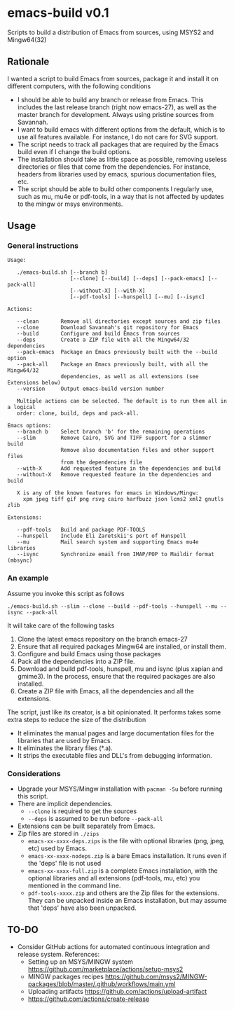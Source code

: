 # emacs-build v0.1

Scripts to build a distribution of Emacs from sources, using MSYS2 and Mingw64(32)

## Rationale

I wanted a script to build Emacs from sources, package it and install it on
different computers, with the following conditions

- I should be able to build any branch or release from Emacs. This includes
  the last release branch (right now emacs-27), as well as the master branch
  for development. Always using pristine sources from Savannah.
- I want to build emacs with different options from the default, which is to
  use all features available. For instance, I do not care for SVG support.
- The script needs to track all packages that are required by the Emacs build
  even if I change the build options.
- The installation should take as little space as possible, removing useless
  directories or files that come from the dependencies. For instance, headers
  from libraries used by emacs, spurious documentation files, etc.
- The script should be able to build other components I regularly use, such as
  mu, mu4e or pdf-tools, in a way that is not affected by updates to the mingw
  or msys environments.

## Usage

### General instructions

````
Usage:

   ./emacs-build.sh [--branch b]
                    [--clone] [--build] [--deps] [--pack-emacs] [--pack-all]
                    [--without-X] [--with-X]
                    [--pdf-tools] [--hunspell] [--mu] [--isync]

Actions:

   --clean       Remove all directories except sources and zip files
   --clone       Download Savannah's git repository for Emacs
   --build       Configure and build Emacs from sources
   --deps        Create a ZIP file with all the Mingw64/32 dependencies
   --pack-emacs  Package an Emacs previously built with the --build option
   --pack-all    Package an Emacs previously built, with all the Mingw64/32
                 dependencies, as well as all extensions (see Extensions below)
   --version     Output emacs-build version number

   Multiple actions can be selected. The default is to run them all in a logical
   order: clone, build, deps and pack-all.

Emacs options:
   --branch b    Select branch 'b' for the remaining operations
   --slim        Remove Cairo, SVG and TIFF support for a slimmer build
                 Remove also documentation files and other support files
                 from the dependencies file
   --with-X      Add requested feature in the dependencies and build
   --without-X   Remove requested feature in the dependencies and build

   X is any of the known features for emacs in Windows/Mingw:
     xpm jpeg tiff gif png rsvg cairo harfbuzz json lcms2 xml2 gnutls zlib

Extensions:

   --pdf-tools   Build and package PDF-TOOLS
   --hunspell    Include Eli Zaretskii's port of Hunspell
   --mu          Mail search system and supporting Emacs mu4e libraries
   --isync       Synchronize email from IMAP/POP to Maildir format (mbsync)
````

### An example

Assume you invoke this script as follows
````
./emacs-build.sh --slim --clone --build --pdf-tools --hunspell --mu --isync --pack-all
````

It will take care of the following tasks

1. Clone the latest emacs repository on the branch emacs-27
2. Ensure that all required packages Mingw64 are installed, or install them.
3. Configure and build Emacs using those packages
4. Pack all the dependencies into a ZIP file.
5. Download and build pdf-tools, hunspell, mu and isync (plus xapian and gmime3). In the process, ensure that the required packages are also installed.
6. Create a ZIP file with Emacs, all the dependencies and all the extensions.

The script, just like its creator, is a bit opinionated. It performs takes some extra steps to reduce the size of the distribution

- It eliminates the manual pages and large documentation files for the libraries
  that are used by Emacs.
- It eliminates the library files (*.a).
- It strips the executable files and DLL's from debugging information.


### Considerations

- Upgrade your MSYS/Mingw installation with `pacman -Su` before running this script.
- There are implicit dependencies.
  - `--clone` is required to get the sources
  - `--deps` is assumed to be run before `--pack-all`
- Extensions can be built separately from Emacs.
- Zip files are stored in `./zips`
  - `emacs-xx-xxxx-deps.zips` is the file with optional libraries (png, jpeg,
    etc) used by Emacs.
  - `emacs-xx-xxxx-nodeps.zip` is a bare Emacs installation. It runs even if the
    'deps' file is not used
  - `emacs-xx-xxxx-full.zip` is a complete Emacs installation, with the optional
    libraries and all extensions (pdf-tools, mu, etc) you mentioned in the
    command line.
  - `pdf-tools-xxxx.zip` and others are the Zip files for the extensions. They
    can be unpacked inside an Emacs installation, but may assume that 'deps' have
    also been unpacked.

## TO-DO

- Consider GitHub actions for automated continuous integration and release
  system. References:
  - Setting up an MSYS/MINGW system https://github.com/marketplace/actions/setup-msys2
  - MINGW packages recipes https://github.com/msys2/MINGW-packages/blob/master/.github/workflows/main.yml
  - Uploading artifacts https://github.com/actions/upload-artifact
  - https://github.com/actions/create-release
